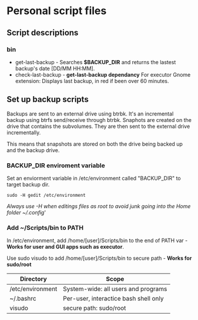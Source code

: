 # Personal script files

## Script descriptions

### bin

- get-last-backup - Searches **$BACKUP_DIR** and returns the lastest backup's date [DD/MM HH:MM].
- check-last-backup - **get-last-backup dependancy** For executor Gnome extension: Displays last backup, in red if been over 60 minutes.

## Set up backup scripts

Backups are sent to an external drive using btrbk. It's an incremental backup using btrfs send/receive through btrbk.
Snaphots are created on the drive that contains the subvolumes. They are then sent to the external drive incrementally.

This means that snapshots are stored on both the drive being backed up and the backup drive.

### BACKUP_DIR enviroment variable

Set an enviorment variable in /etc/environment called "BACKUP_DIR" to target backup dir.

```sudo -H gedit /etc/environment```

_Always use -H when editings files as root to avoid junk going into the Home folder ~/.config_'

### Add ~/Scripts/bin to PATH

In /etc/environment, add /home/[user]/Scripts/bin to the end of PATH var - **Works for user and GUI apps such as executor**.

Use sudo visudo to add /home/[user]/Scripts/bin to secure path - **Works for sudo/root** 

| Directory | Scope |
| --------- | ----- |
| /etc/environment | System-wide: all users and programs |
| ~/.bashrc | Per-user, interactice bash shell only |
| visudo | secure path: sudo/root |